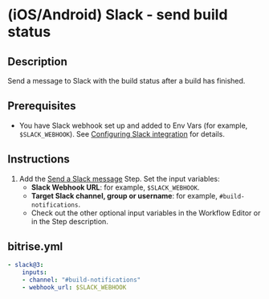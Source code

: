 # (iOS/Android) Slack - send build status

## Description
Send a message to Slack with the build status after a build has finished.

## Prerequisites

- You have Slack webhook set up and added to Env Vars (for example, `$SLACK_WEBHOOK`). See [Configuring Slack integration](https://devcenter.bitrise.io/en/builds/configuring-build-settings/configuring-slack-integration.html) for details.

## Instructions

1. Add the [Send a Slack message](https://www.bitrise.io/integrations/steps/slack) Step. Set the input variables:
    - **Slack Webhook URL**: for example, `$SLACK_WEBHOOK`.
    - **Target Slack channel, group or username**: for example, `#build-notifications`.
    - Check out the other optional input variables in the Workflow Editor or in the Step description.

## bitrise.yml

```yaml
- slack@3:
    inputs:
    - channel: "#build-notifications"
    - webhook_url: $SLACK_WEBHOOK
```

